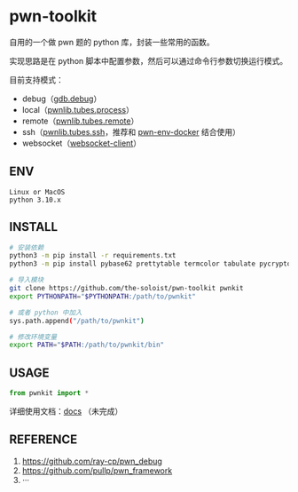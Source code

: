 # pwn-toolkit

自用的一个做 pwn 题的 python 库，封装一些常用的函数。

实现思路是在 python 脚本中配置参数，然后可以通过命令行参数切换运行模式。

目前支持模式：

- debug（[gdb.debug](https://github.com/Gallopsled/pwntools/blob/dev/pwnlib/gdb.py)）
- local（[pwnlib.tubes.process](https://github.com/Gallopsled/pwntools/blob/dev/pwnlib/tubes/process.py)）
- remote（[pwnlib.tubes.remote](https://github.com/Gallopsled/pwntools/blob/dev/pwnlib/tubes/remote.py)）
- ssh（[pwnlib.tubes.ssh](https://github.com/Gallopsled/pwntools/blob/dev/pwnlib/tubes/ssh.py)，推荐和 [pwn-env-docker](https://github.com/the-soloist/pwn-env-docker) 结合使用）
- websocket（[websocket-client](https://github.com/websocket-client/websocket-client)）

## ENV

```
Linux or MacOS
python 3.10.x
```

## INSTALL

```sh
# 安装依赖
python3 -m pip install -r requirements.txt
python3 -m pip install pybase62 prettytable termcolor tabulate pycryptodome websocket-client

# 导入模块
git clone https://github.com/the-soloist/pwn-toolkit pwnkit
export PYTHONPATH="$PYTHONPATH:/path/to/pwnkit"

# 或者 python 中加入
sys.path.append("/path/to/pwnkit")

# 修改环境变量
export PATH="$PATH:/path/to/pwnkit/bin"
```

## USAGE

```python
from pwnkit import *
```

详细使用文档：[docs](docs) （未完成）

## REFERENCE

1. https://github.com/ray-cp/pwn_debug
2. https://github.com/pullp/pwn_framework
3. ···
